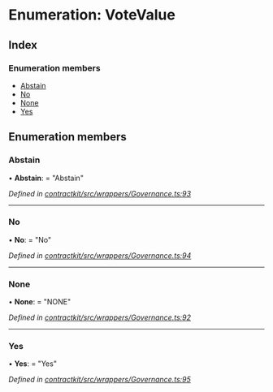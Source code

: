 # Enumeration: VoteValue

## Index

### Enumeration members

* [Abstain](_wrappers_governance_.votevalue.md#abstain)
* [No](_wrappers_governance_.votevalue.md#no)
* [None](_wrappers_governance_.votevalue.md#none)
* [Yes](_wrappers_governance_.votevalue.md#yes)

## Enumeration members

###  Abstain

• **Abstain**: = "Abstain"

*Defined in [contractkit/src/wrappers/Governance.ts:93](https://github.com/celo-org/celo-monorepo/blob/master/packages/contractkit/src/wrappers/Governance.ts#L93)*

___

###  No

• **No**: = "No"

*Defined in [contractkit/src/wrappers/Governance.ts:94](https://github.com/celo-org/celo-monorepo/blob/master/packages/contractkit/src/wrappers/Governance.ts#L94)*

___

###  None

• **None**: = "NONE"

*Defined in [contractkit/src/wrappers/Governance.ts:92](https://github.com/celo-org/celo-monorepo/blob/master/packages/contractkit/src/wrappers/Governance.ts#L92)*

___

###  Yes

• **Yes**: = "Yes"

*Defined in [contractkit/src/wrappers/Governance.ts:95](https://github.com/celo-org/celo-monorepo/blob/master/packages/contractkit/src/wrappers/Governance.ts#L95)*
